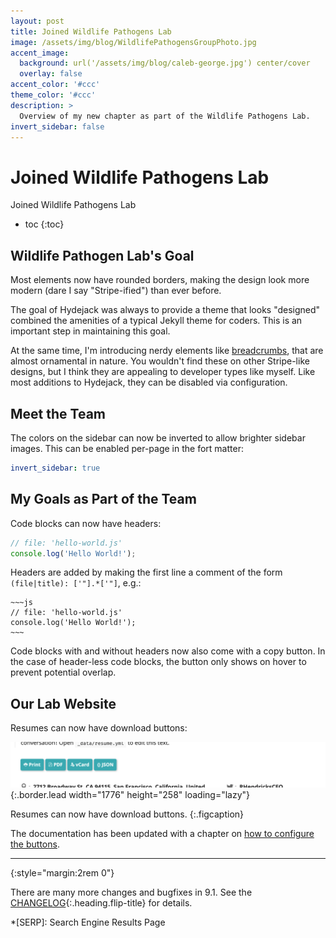 ```yaml
---
layout: post
title: Joined Wildlife Pathogens Lab
image: /assets/img/blog/WildlifePathogensGroupPhoto.jpg
accent_image: 
  background: url('/assets/img/blog/caleb-george.jpg') center/cover
  overlay: false
accent_color: '#ccc'
theme_color: '#ccc'
description: >
  Overview of my new chapter as part of the Wildlife Pathogens Lab.
invert_sidebar: false
---
```


# Joined Wildlife Pathogens Lab

Joined Wildlife Pathogens Lab

* toc
{:toc}


## Wildlife Pathogen Lab's Goal
Most elements now have rounded borders, making the design look more modern (dare I say "Stripe-ified") than ever before. 

The goal of Hydejack was always to provide a theme that looks "designed" combined the amenities of a typical Jekyll theme for coders.
This is an important step in maintaining this goal.

At the same time, I'm introducing nerdy elements like [breadcrumbs](#serp-breadcrumbs), that are almost ornamental in nature.
You wouldn't find these on other Stripe-like designs, but I think they are appealing to developer types like myself. 
Like most additions to Hydejack, they can be disabled via configuration. 


## Meet the Team
The colors on the sidebar can now be inverted to allow brighter sidebar images. This can be enabled per-page in the fort matter:

```yml
invert_sidebar: true
```


## My Goals as Part of the Team
Code blocks can now have headers:

~~~js
// file: 'hello-world.js'
console.log('Hello World!');
~~~

Headers are added by making the first line a comment of the form `(file|title): ['"].*['"]`, e.g.:

    ~~~js
    // file: 'hello-world.js'
    console.log('Hello World!');
    ~~~
    
Code blocks with and without headers now also come with a copy button. 
In the case of header-less code blocks, the button only shows on hover to prevent potential overlap.


## Our Lab Website
Resumes can now have download buttons:

![Download Buttons](/assets/img/blog/9.1.0-3.png){:.border.lead width="1776" height="258" loading="lazy"}

Resumes can now have download buttons.
{:.figcaption}

The documentation has been updated with a chapter on [how to configure the buttons](/docs/basics/#downloads).




***
{:style="margin:2rem 0"}

There are many more changes and bugfixes in 9.1. See the [CHANGELOG](/CHANGELOG/){:.heading.flip-title} for details.



*[SERP]: Search Engine Results Page
